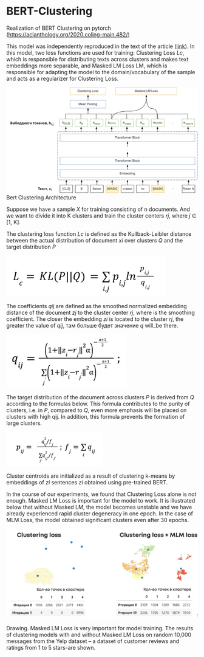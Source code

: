 # BERT-Clustering
Realization of BERT Clustering on pytorch (https://aclanthology.org/2020.coling-main.482/) 

This model was independently reproduced in the text of the article ([link](https://aclanthology.org/2020.coling-main.482/)). In this model, two loss functions are used for training: Clustering Loss _Lc_, which is responsible for distributing texts across clusters and makes text embeddings more separable, and Masked LM Loss LM, which is responsible for adapting the model to the domain/vocabulary of the sample and acts as a regularizer for Clustering Loss.

![](assets/first_pic.png)Bert Clustering Architecture

Suppose we have a sample _X_ for training consisting of n documents. And we want to divide it into K clusters and train the cluster centers _rj_, where _j_ ∈ [1, K].

The clustering loss function _Lc_ is defined as the Kullback-Leibler distance between the actual distribution of document _xi_ over clusters _Q_ and the target distribution _P_

![](assets/second_pic.png)

The coefficients _qij_ are defined as the smoothed normalized embedding distance of the document _zj_ to the cluster center _rj_, where is the smoothing coefficient. The closer the embedding _zi_ is located to the cluster _rj_, the greater the value of _qij_, там больше будет значение _q_ will_be there.

![](assets/third_pic.png)

The target distribution of the document across clusters _P_ is derived from _Q_ according to the formulas below. This formula contributes to the purity of clusters, i.e. in _P_, compared to _Q_, even more emphasis will be placed on clusters with high qij. In addition, this formula prevents the formation of large clusters.

![](assets/forth_pic.png)

Cluster centroids are initialized as a result of clustering k-means by embeddings of _zi_ sentences _zi_ obtained using pre-trained BERT.

In the course of our experiments, we found that Clustering Loss alone is not enough. Masked LM Loss is important for the model to work. It is illustrated below that without Masked LM, the model becomes unstable and we have already experienced rapid cluster degeneracy in one epoch. In the case of MLM Loss, the model obtained significant clusters even after 30 epochs.

![](assets/fifth_pic.png)

Drawing. Masked LM Loss is very important for model training. The results of clustering models with and without Masked LM Loss on random 10,000 messages from the Yelp dataset – a dataset of customer reviews and ratings from 1 to 5 stars-are shown.